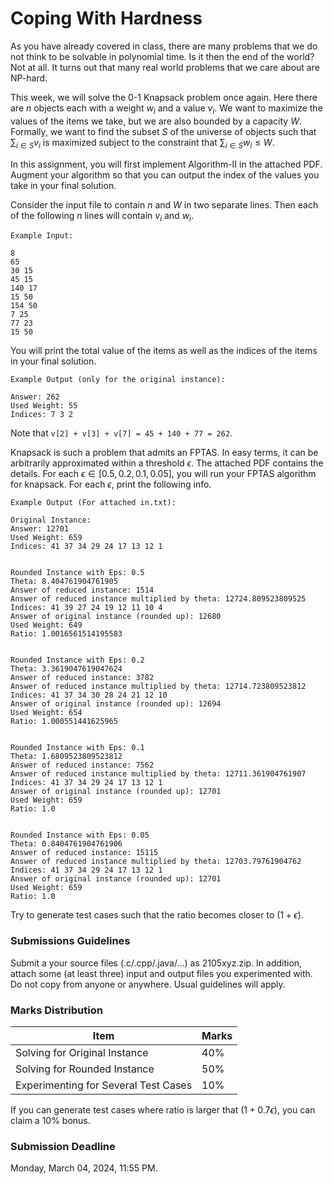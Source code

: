# Coping With Hardness

As you have already covered in class, there are many problems that we do not think to be solvable in polynomial time. Is it then the end of the world? Not at all. It turns out that many real world problems that we care about are NP-hard.

This week, we will solve the 0-1 Knapsack problem once again. Here there are $n$ objects each with a weight $w_i$ and a value $v_i$. We want to maximize the values of the items we take, but we are also bounded by a capacity $W$. Formally, we want to find the subset $S$ of the universe of  objects such that $\sum_{i \in S} v_i$ is maximized subject to the constraint that $\sum_{i \in S} w_i \leq W$.

In this assignment, you will first implement Algorithm-II in the attached PDF. Augment your algorithm so that you can output the index of the values you take in your final solution. 

Consider the input file to contain $n$ and $W$ in two separate lines. Then each of the following $n$ lines will contain $v_i$ and $w_i$.

```
Example Input:

8  
65
30 15
45 15
140 17
15 50
154 50
7 25
77 23
15 50
```

You will print the total value of the items as well as the indices of the items in your final solution.

```
Example Output (only for the original instance):

Answer: 262
Used Weight: 55
Indices: 7 3 2 
```

Note that ```v[2] + v[3] + v[7] = 45 + 140 + 77 = 262```. 

Knapsack is such a problem that admits an FPTAS. In easy terms, it can be arbitrarily approximated within a threshold $\epsilon$. The attached PDF contains the details. For each $\epsilon \in [0.5, 0.2, 0.1, 0.05]$, you will run your FPTAS algorithm for knapsack. For each $\epsilon$, print the following info. 

```
Example Output (For attached in.txt):

Original Instance: 
Answer: 12701
Used Weight: 659
Indices: 41 37 34 29 24 17 13 12 1  


Rounded Instance with Eps: 0.5
Theta: 8.404761904761905
Answer of reduced instance: 1514
Answer of reduced instance multiplied by theta: 12724.809523809525
Indices: 41 39 27 24 19 12 11 10 4 
Answer of original instance (rounded up): 12680
Used Weight: 649
Ratio: 1.0016561514195583


Rounded Instance with Eps: 0.2
Theta: 3.3619047619047624
Answer of reduced instance: 3782
Answer of reduced instance multiplied by theta: 12714.723809523812
Indices: 41 37 34 30 28 24 21 12 10 
Answer of original instance (rounded up): 12694
Used Weight: 654
Ratio: 1.000551441625965


Rounded Instance with Eps: 0.1
Theta: 1.6809523809523812
Answer of reduced instance: 7562
Answer of reduced instance multiplied by theta: 12711.361904761907
Indices: 41 37 34 29 24 17 13 12 1 
Answer of original instance (rounded up): 12701
Used Weight: 659
Ratio: 1.0


Rounded Instance with Eps: 0.05
Theta: 0.8404761904761906
Answer of reduced instance: 15115
Answer of reduced instance multiplied by theta: 12703.79761904762
Indices: 41 37 34 29 24 17 13 12 1 
Answer of original instance (rounded up): 12701
Used Weight: 659
Ratio: 1.0

```


Try to generate test cases such that the ratio becomes closer to $(1+\epsilon)$. 

### Submissions Guidelines 

Submit a your source files (.c/.cpp/.java/...) as 2105xyz.zip. In addition, attach some (at least three) input and output files you experimented with. Do not copy from anyone or anywhere. Usual guidelines will apply. 

### Marks Distribution 

| Item                          | Marks |
|-------------------------------|-------|
| Solving for Original Instance | 40% |
| Solving for Rounded Instance  | 50% |
| Experimenting for Several Test Cases | 10% | 

If you can generate test cases where ratio is larger that $(1 + 0.7\epsilon)$, you can claim a 10% bonus. 


### Submission Deadline 

Monday, March 04, 2024, 11:55 PM. 
  